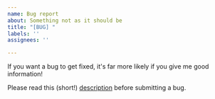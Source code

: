 ```yaml
---
name: Bug report
about: Something not as it should be
title: "[BUG] "
labels: ''
assignees: ''

---
```


If you want a bug to get fixed, it's far more likely if you give me good information!

Please read this (short!) [description](https://github.com/chrisgoringe/cg-image-filter/discussions/60) before submitting a bug.

